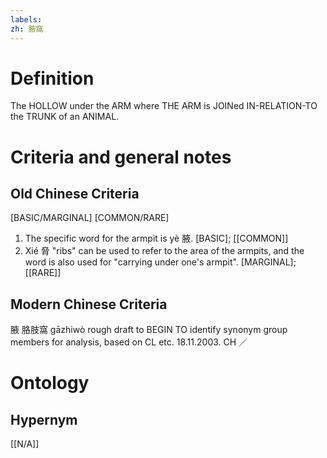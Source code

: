 ```yaml
---
labels: 
zh: 腋窩
---
```


# Definition
The HOLLOW under the ARM where THE ARM is JOINed IN-RELATION-TO the TRUNK of an ANIMAL. 
# Criteria and general notes
## Old Chinese Criteria
[BASIC/MARGINAL]
[COMMON/RARE]
1. The specific word for the armpit is yè 腋.
[BASIC]; [[COMMON]]
2. Xié 脅 "ribs" can be used to refer to the area of the armpits, and the word is also used for "carrying under one's armpit".
[MARGINAL]; [[RARE]]
## Modern Chinese Criteria
腋
胳肢窩 gāzhiwò
rough draft to BEGIN TO identify synonym group members for analysis, based on CL etc. 18.11.2003. CH ／
# Ontology

## Hypernym
[[N/A]]